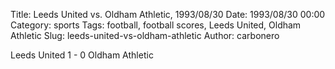 Title: Leeds United vs. Oldham Athletic, 1993/08/30
Date: 1993/08/30 00:00
Category: sports
Tags: football, football scores, Leeds United, Oldham Athletic
Slug: leeds-united-vs-oldham-athletic
Author: carbonero


Leeds United 1 - 0 Oldham Athletic
